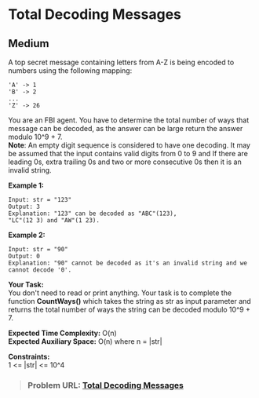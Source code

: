 # **Total Decoding Messages**

## **Medium**

A top secret message containing letters from A-Z is being encoded to numbers using the following mapping:
```
'A' -> 1
'B' -> 2
...
'Z' -> 26
```
You are an FBI agent. You have to determine the total number of ways that message can be decoded, as the answer can be large return the answer modulo 10^9 + 7.  
**Note**: An empty digit sequence is considered to have one decoding. It may be assumed that the input contains valid digits from 0 to 9 and If there are leading 0s, extra trailing 0s and two or more consecutive 0s then it is an invalid string.

**Example 1:**

```
Input: str = "123"
Output: 3
Explanation: "123" can be decoded as "ABC"(123),
"LC"(12 3) and "AW"(1 23).
```

  
**Example 2:**

```
Input: str = "90"
Output: 0
Explanation: "90" cannot be decoded as it's an invalid string and we cannot decode '0'.
```

  
**Your Task:**   
You don't need to read or print anything. Your task is to complete the function **CountWays()** which takes the string as str as input parameter and returns the total number of ways the string can be decoded modulo 10^9 + 7.

**Expected Time Complexity:** O(n)   
**Expected Auxiliary Space:** O(n) where n  = |str|  

  
**Constraints:**  
1 <= |str| <= 10^4 

> ### **Problem URL: [Total Decoding Messages](https://practice.geeksforgeeks.org/problems/total-decoding-messages1235/1)**
